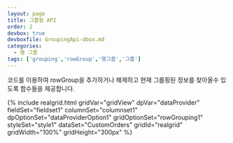 ```yaml
---
layout: page
title: 그룹핑 API
order: 2
devbox: true
devboxfile: GroupingApi-dbox.md
categories:
  - 행 그룹
tags: ['grouping','rowGroup','행그룹','그룹']
---
```


코드를 이용하여 rowGroup을 추가하거나 해제하고 현재 그룹핑된 정보를 찾아올수 있도록 함수들을 제공합니다.

<script>
</script>

{% include realgrid.html
  gridVar="gridView"
  dpVar="dataProvider"
  fieldSet="fieldset1"
  columnSet="columnset1"
  dpOptionSet="dataProviderOption1"
  gridOptionSet="rowGrouping1"
  styleSet="style1"
  dataSet="CustomOrders"
  gridId="realgrid"
  gridWidth="100%"
  gridHeight="300px" %}

<script>
</script>
